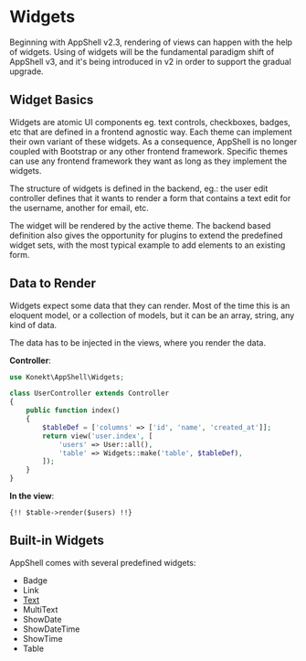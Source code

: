 # Widgets

Beginning with AppShell v2.3, rendering of views can happen with the help of widgets. Using of
widgets will be the fundamental paradigm shift of AppShell v3, and it's being introduced in v2 in
order to support the gradual upgrade.

## Widget Basics

Widgets are atomic UI components eg. text controls, checkboxes, badges, etc that are defined in a
frontend agnostic way. Each theme can implement their own variant of these widgets. As a consequence,
AppShell is no longer coupled with Bootstrap or any other frontend framework. Specific themes can
use any frontend framework they want as long as they implement the widgets.

The structure of widgets is defined in the backend, eg.: the user edit controller defines that it
wants to render a form that contains a text edit for the username, another for email, etc.

The widget will be rendered by the active theme. The backend based definition also gives the
opportunity for plugins to extend the predefined widget sets, with the most typical example to add
elements to an existing form.

## Data to Render

Widgets expect some data that they can render. Most of the time this is an eloquent model, or a
collection of models, but it can be an array, string, any kind of data.

The data has to be injected in the views, where you render the data.

**Controller**:

```php
use Konekt\AppShell\Widgets;

class UserController extends Controller
{
    public function index()
    {
        $tableDef = ['columns' => ['id', 'name', 'created_at']];
        return view('user.index', [
            'users' => User::all(),
            'table' => Widgets::make('table', $tableDef),            
        ]);
    }
}
```

**In the view**:

```blade
{!! $table->render($users) !!}
```

## Built-in Widgets

AppShell comes with several predefined widgets:

- Badge
- Link
- [Text](widget-text.md)
- MultiText
- ShowDate
- ShowDateTime
- ShowTime
- Table
